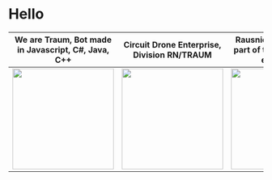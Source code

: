 # Hello



We are Traum, Bot made in Javascript, C#, Java, C++ | Circuit Drone Enterprise, Division RN/TRAUM | Rausnichts bot division part of the Circuit Drone enterprise | This is the discord support server for Traum and other bots  
--- | --- | --- | --- 
<a href='https://twitter.com/Traumbot' ><img src='https://github.com/Traumbot/.github/assets/132499310/455dc3d8-cb03-45dc-b462-089a9f94e408' width='200' /></a> | <a href='https://www.instagram.com/circuit.drone_9391'> <img src='https://pbs.twimg.com/profile_images/1774874710267908096/edCh5CPL_400x400.jpg' width='200' /></a> | <a href='https://github.com/RausNichts'><img src='https://avatars.githubusercontent.com/u/143963801?s=240&v=4' width='200' /></a> | <a href='https://discord.com/invite/UGSTZZsjuu'><img src='https://cdn.discordapp.com/icons/1147876645823332483/ad7f1dcd70cd5abe48ff9696212775e8.webp?size=240' width='200' /></a> 
